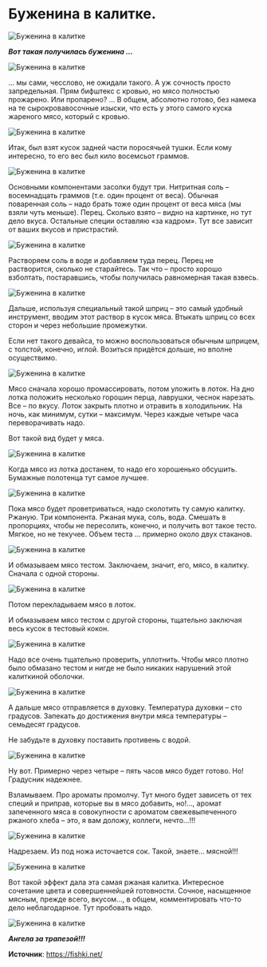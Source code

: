 # Буженина в калитке.

![Буженина в калитке](/images/Kulinar/Zagotovki/buzhenina-v-kalitke_1.jpg 'Буженина в калитке')

_**Вот такая получилась буженина …**_

![Буженина в калитке](/images/Kulinar/Zagotovki/buzhenina-v-kalitke_2.jpg 'Буженина в калитке')

… мы сами, чесслово, не ожидали такого. А уж сочность просто запредельная. Прям бифштекс с кровью, но мясо полностью прожарено. Или пропарено? … В общем, абсолютно готово, без намека на те сырокровавосочные изыски, что есть у этого самого куска жареного мясо, который с кровью.

![Буженина в калитке](/images/Kulinar/Zagotovki/buzhenina-v-kalitke_3.jpg 'Буженина в калитке')

Итак, был взят кусок задней части поросячьей тушки. Если кому интересно, то его вес был кило восемсьот граммов.

![Буженина в калитке](/images/Kulinar/Zagotovki/buzhenina-v-kalitke_4.jpg 'Буженина в калитке')

Основными компонентами засолки будут три. Нитритная соль – восемнадцать граммов (т.е. один процент от веса). Обычная поваренная соль – надо брать тоже один процент от веса мяса (мы взяли чуть меньше). Перец. Сколько взято – видно на картинке, но тут дело вкуса. Остальные специи оставляю «за кадром». Тут все зависит от ваших вкусов и пристрастий.

![Буженина в калитке](/images/Kulinar/Zagotovki/buzhenina-v-kalitke_5.jpg 'Буженина в калитке')

Растворяем соль в воде и добавляем туда перец. Перец не растворится, сколько не старайтесь. Так что – просто хорошо взболтать, постаравшись, чтобы получилась равномерная такая взвесь.

![Буженина в калитке](/images/Kulinar/Zagotovki/buzhenina-v-kalitke_6.jpg 'Буженина в калитке')

Дальше, используя специальный такой шприц – это самый удобный инструмент, вводим этот раствор в кусок мяса. Втыкать шприц со всех сторон и через небольшие промежутки.

Если нет такого девайса, то можно воспользоваться обычным шприцем, с толстой, конечно, иглой. Возиться придётся дольше, но вполне осуществимо.

![Буженина в калитке](/images/Kulinar/Zagotovki/buzhenina-v-kalitke_7.jpg 'Буженина в калитке')

Мясо сначала хорошо промассировать, потом уложить в лоток. На дно лотка положить несколько горошин перца, лаврушки, чеснок нарезать. Все – по вкусу. Лоток закрыть плотно и отравить в холодильник. На ночь, как минимум, сутки – максимум. Через каждые четыре часа переворачивать надо.

Вот такой вид будет у мяса.

![Буженина в калитке](/images/Kulinar/Zagotovki/buzhenina-v-kalitke_8.jpg 'Буженина в калитке')

Когда мясо из лотка достанем, то надо его хорошенько обсушить. Бумажные полотенца тут самое лучшее.

![Буженина в калитке](/images/Kulinar/Zagotovki/buzhenina-v-kalitke_9.jpg 'Буженина в калитке')

Пока мясо будет проветриваться, надо сколотить ту самую калитку. Ржаную. Три компонента. Ржаная мука, соль, вода. Смешать в пропорциях, чтобы не пересолить, конечно, и получить вот такое тесто. Мягкое, но не текучее. Объем теста ... примерно около двух стаканов.

![Буженина в калитке](/images/Kulinar/Zagotovki/buzhenina-v-kalitke_10.jpg 'Буженина в калитке')

И обмазываем мясо тестом. Заключаем, значит, его, мясо, в калитку. Сначала с одной стороны.

![Буженина в калитке](/images/Kulinar/Zagotovki/buzhenina-v-kalitke_11.jpg 'Буженина в калитке')

Потом перекладываем мясо в лоток.

И обмазываем мясо тестом с другой стороны, тщательно заключая весь кусок в тестовый кокон.

![Буженина в калитке](/images/Kulinar/Zagotovki/buzhenina-v-kalitke_12.jpg 'Буженина в калитке')

Надо все очень тщательно проверить, уплотнить. Чтобы мясо плотно было обмазано тестом и нигде не было никаких нарушений этой калиткиной оболочки.

![Буженина в калитке](/images/Kulinar/Zagotovki/buzhenina-v-kalitke_13.jpg 'Буженина в калитке')

А дальше мясо отправляется в духовку. Температура духовки – сто градусов. Запекать до достижения внутри мяса температуры – семьдесят градусов.

Не забудьте в духовку поставить противень с водой.

![Буженина в калитке](/images/Kulinar/Zagotovki/buzhenina-v-kalitke_14.jpg 'Буженина в калитке')

Ну вот. Примерно через четыре – пять часов мясо будет готово. Но! Градусник надежнее.

Взламываем. Про ароматы промолчу. Тут много будет зависеть от тех специй и приправ, которые вы в мясо добавить, но!..., аромат запеченного мяса в совокупности с ароматом свежевыпеченного ржаного хлеба – это, я вам доложу, коллеги, нечто…!!!

![Буженина в калитке](/images/Kulinar/Zagotovki/buzhenina-v-kalitke_15.jpg 'Буженина в калитке')

Надрезаем. Из под ножа источается сок. Такой, знаете… мясной!!!

![Буженина в калитке](/images/Kulinar/Zagotovki/buzhenina-v-kalitke_16.jpg 'Буженина в калитке')

Вот такой эффект дала эта самая ржаная калитка. Интересное сочетание цвета и совершеннейшей готовности. Сочное, насыщенное мясным, прежде всего, вкусом…, в общем, комментировать что-то дело неблагодарное. Тут пробовать надо.

![Буженина в калитке](/images/Kulinar/Zagotovki/buzhenina-v-kalitke_17.jpg 'Буженина в калитке')

_**Ангела за трапезой!!!**_

**Источник**: https://fishki.net/
